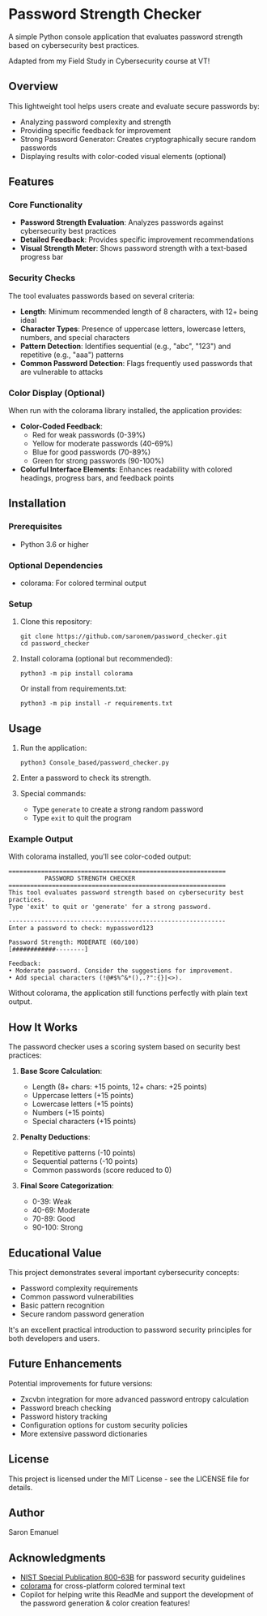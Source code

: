 # Password Strength Checker

A simple Python console application that evaluates password strength based on cybersecurity best practices.

Adapted from my Field Study in Cybersecurity course at VT!

## Overview

This lightweight tool helps users create and evaluate secure passwords by:
- Analyzing password complexity and strength
- Providing specific feedback for improvement
- Strong Password Generator: Creates cryptographically secure random passwords
- Displaying results with color-coded visual elements (optional)

## Features

### Core Functionality

- **Password Strength Evaluation**: Analyzes passwords against cybersecurity best practices
- **Detailed Feedback**: Provides specific improvement recommendations
- **Visual Strength Meter**: Shows password strength with a text-based progress bar

### Security Checks

The tool evaluates passwords based on several criteria:

- **Length**: Minimum recommended length of 8 characters, with 12+ being ideal
- **Character Types**: Presence of uppercase letters, lowercase letters, numbers, and special characters
- **Pattern Detection**: Identifies sequential (e.g., "abc", "123") and repetitive (e.g., "aaa") patterns
- **Common Password Detection**: Flags frequently used passwords that are vulnerable to attacks

### Color Display (Optional)

When run with the colorama library installed, the application provides:

- **Color-Coded Feedback**: 
  - Red for weak passwords (0-39%)
  - Yellow for moderate passwords (40-69%)
  - Blue for good passwords (70-89%)
  - Green for strong passwords (90-100%)
- **Colorful Interface Elements**: Enhances readability with colored headings, progress bars, and feedback points

## Installation

### Prerequisites
- Python 3.6 or higher

### Optional Dependencies
- colorama: For colored terminal output

### Setup
1. Clone this repository:
   ```
   git clone https://github.com/saronem/password_checker.git
   cd password_checker
   ```

2. Install colorama (optional but recommended):
   ```
   python3 -m pip install colorama
   ```
   
   Or install from requirements.txt:
   ```
   python3 -m pip install -r requirements.txt
   ```

## Usage

1. Run the application:
   ```
   python3 Console_based/password_checker.py
   ```

2. Enter a password to check its strength.

3. Special commands:
   - Type `generate` to create a strong random password
   - Type `exit` to quit the program

### Example Output

With colorama installed, you'll see color-coded output:

```
============================================================
          PASSWORD STRENGTH CHECKER
============================================================
This tool evaluates password strength based on cybersecurity best practices.
Type 'exit' to quit or 'generate' for a strong password.

------------------------------------------------------------
Enter a password to check: mypassword123

Password Strength: MODERATE (60/100)
[############--------]

Feedback:
• Moderate password. Consider the suggestions for improvement.
• Add special characters (!@#$%^&*(),.?":{}|<>).
```

Without colorama, the application still functions perfectly with plain text output.

## How It Works

The password checker uses a scoring system based on security best practices:

1. **Base Score Calculation**:
   - Length (8+ chars: +15 points, 12+ chars: +25 points)
   - Uppercase letters (+15 points)
   - Lowercase letters (+15 points)
   - Numbers (+15 points)
   - Special characters (+15 points)

2. **Penalty Deductions**:
   - Repetitive patterns (-10 points)
   - Sequential patterns (-10 points)
   - Common passwords (score reduced to 0)

3. **Final Score Categorization**:
   - 0-39: Weak
   - 40-69: Moderate
   - 70-89: Good
   - 90-100: Strong

## Educational Value

This project demonstrates several important cybersecurity concepts:
- Password complexity requirements
- Common password vulnerabilities
- Basic pattern recognition
- Secure random password generation

It's an excellent practical introduction to password security principles for both developers and users.

## Future Enhancements

Potential improvements for future versions:
- Zxcvbn integration for more advanced password entropy calculation
- Password breach checking
- Password history tracking
- Configuration options for custom security policies
- More extensive password dictionaries

## License

This project is licensed under the MIT License - see the LICENSE file for details.

## Author

Saron Emanuel

## Acknowledgments

- [NIST Special Publication 800-63B](https://pages.nist.gov/800-63-3/sp800-63b.html) for password security guidelines
- [colorama](https://pypi.org/project/colorama/) for cross-platform colored terminal text
- Copilot for helping write this ReadMe and support the development of the password generation & color creation features!
